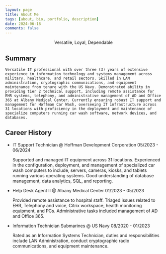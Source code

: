 ```yaml
---
layout: page
title: About Me
tags: [about, bio, portfolio, description]
date: 2024-06-18
comments: false
---
```


<center>Versatile, Loyal, Dependable</center>

## Summary

    Versatile IT professional with over three (3) years of extensive experience in information technology and systems management across military, healthcare, and retail sectors. Skilled in LAN administration, cryptographic communications, and equipment maintenance from tenure with the US Navy. Demonstrated ability in providing tier 2 technical support, including remote assistance for EHR systems, telephony, and administrative management of AD and Office 365 at Albany Medical Center. Currently ensuring robust IT support and management for Hoffman Car Wash, overseeing IT infrastructure across 31 locations with proficiency in the deployment and maintenance of specialize computers running car wash software, network devices, and databases.

## Career History

-   IT Support Technician @ Hoffman Development Corporation 05/2023 - 06/2024

    Supported and managed IT equipment across 31 locations. Experienced in the configuration, deployment, and management of specialized car wash computers to include, servers, cameras, kiosks, and tablets running various operating systems. Good understanding of database management, data analytics, SQL, and reporting. 

-   Help Desk Agent II @ Albany Medical Center 01/2023 - 05/2023

    Provided remote assistance to hospital staff. Triaged issues related to EHR, Telephony and voice, Citrix workspace, health monitoring equipment, and PCs. Administrative tasks included management of AD and Office 365. 

-   Information Technician Submarines @ US Navy 08/2020 - 01/2023

    Rated as an Information Systems Technician, duties and responsibilities include LAN Administration, conduct cryptographic radio communications, and equipment maintenance.